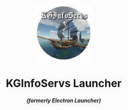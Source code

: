 <p align="center"><img src="./app/assets/images/SealCircle.png" width="150px" height="150px" alt="aventium softworks"></p>

<h1 align="center">KGInfoServs Launcher</h1>

<em><h5 align="center">(formerly Electron Launcher)</h5></em>


